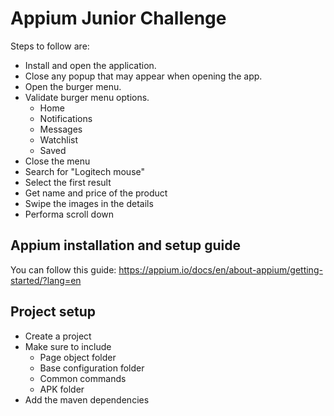 # Appium Junior Challenge
Steps to follow are:

* Install and open the application.
* Close any popup that may appear when opening the app.
* Open the burger menu.
* Validate burger menu options.
  * Home
  * Notifications
  * Messages
  * Watchlist
  * Saved
* Close the menu
* Search for "Logitech mouse"
* Select the first result
* Get name and price of the product
* Swipe the images in the details
* Performa scroll down


## Appium installation and setup guide
You can follow this guide: https://appium.io/docs/en/about-appium/getting-started/?lang=en

## Project setup
* Create a project
* Make sure to include
  * Page object folder
  * Base configuration folder
  * Common commands
  * APK folder
* Add the maven dependencies
